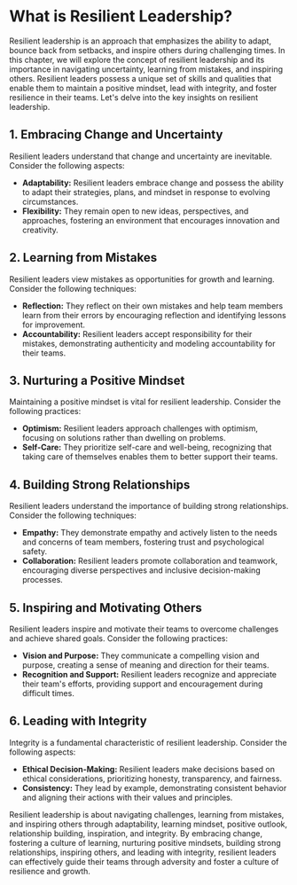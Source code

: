 What is Resilient Leadership?
======================================

Resilient leadership is an approach that emphasizes the ability to adapt, bounce back from setbacks, and inspire others during challenging times. In this chapter, we will explore the concept of resilient leadership and its importance in navigating uncertainty, learning from mistakes, and inspiring others. Resilient leaders possess a unique set of skills and qualities that enable them to maintain a positive mindset, lead with integrity, and foster resilience in their teams. Let's delve into the key insights on resilient leadership.

**1. Embracing Change and Uncertainty**
---------------------------------------

Resilient leaders understand that change and uncertainty are inevitable. Consider the following aspects:

* **Adaptability:** Resilient leaders embrace change and possess the ability to adapt their strategies, plans, and mindset in response to evolving circumstances.
* **Flexibility:** They remain open to new ideas, perspectives, and approaches, fostering an environment that encourages innovation and creativity.

**2. Learning from Mistakes**
-----------------------------

Resilient leaders view mistakes as opportunities for growth and learning. Consider the following techniques:

* **Reflection:** They reflect on their own mistakes and help team members learn from their errors by encouraging reflection and identifying lessons for improvement.
* **Accountability:** Resilient leaders accept responsibility for their mistakes, demonstrating authenticity and modeling accountability for their teams.

**3. Nurturing a Positive Mindset**
-----------------------------------

Maintaining a positive mindset is vital for resilient leadership. Consider the following practices:

* **Optimism:** Resilient leaders approach challenges with optimism, focusing on solutions rather than dwelling on problems.
* **Self-Care:** They prioritize self-care and well-being, recognizing that taking care of themselves enables them to better support their teams.

**4. Building Strong Relationships**
------------------------------------

Resilient leaders understand the importance of building strong relationships. Consider the following techniques:

* **Empathy:** They demonstrate empathy and actively listen to the needs and concerns of team members, fostering trust and psychological safety.
* **Collaboration:** Resilient leaders promote collaboration and teamwork, encouraging diverse perspectives and inclusive decision-making processes.

**5. Inspiring and Motivating Others**
--------------------------------------

Resilient leaders inspire and motivate their teams to overcome challenges and achieve shared goals. Consider the following practices:

* **Vision and Purpose:** They communicate a compelling vision and purpose, creating a sense of meaning and direction for their teams.
* **Recognition and Support:** Resilient leaders recognize and appreciate their team's efforts, providing support and encouragement during difficult times.

**6. Leading with Integrity**
-----------------------------

Integrity is a fundamental characteristic of resilient leadership. Consider the following aspects:

* **Ethical Decision-Making:** Resilient leaders make decisions based on ethical considerations, prioritizing honesty, transparency, and fairness.
* **Consistency:** They lead by example, demonstrating consistent behavior and aligning their actions with their values and principles.

Resilient leadership is about navigating challenges, learning from mistakes, and inspiring others through adaptability, learning mindset, positive outlook, relationship building, inspiration, and integrity. By embracing change, fostering a culture of learning, nurturing positive mindsets, building strong relationships, inspiring others, and leading with integrity, resilient leaders can effectively guide their teams through adversity and foster a culture of resilience and growth.
